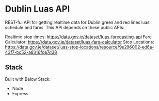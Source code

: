 # Dublin Luas API
REST-ful API for getting realtime data for Dublin green and red lines luas schedule and fares.
This API depends on these public APIs:

Realtime stop times:  https://data.gov.ie/dataset/luas-forecasting-api
Fare Calculator: https://data.gov.ie/dataset/luas-fare-calculator
Stop Locations: https://data.gov.ie/dataset/luas-stop-locations/resource/9e296002-ed6a-43f7-bc52-a8316fde7d38


## Stack
Built with Below Stack:
- Node
- Express


